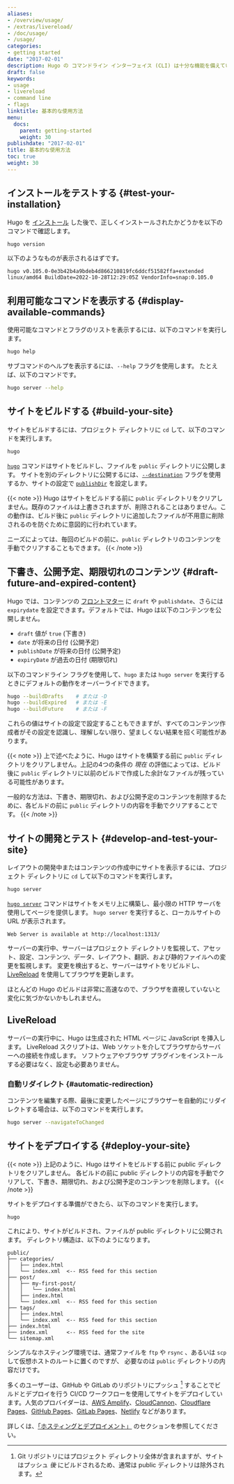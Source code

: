 ```yaml
---
aliases:
- /overview/usage/
- /extras/livereload/
- /doc/usage/
- /usage/
categories:
- getting started
date: "2017-02-01"
description: Hugo の コマンドライン インターフェイス (CLI) は十分な機能を備えていますが、コマンドラインでの操作経験がほとんどない人でも簡単に使用できます。
draft: false
keywords:
- usage
- livereload
- command line
- flags
linktitle: 基本的な使用方法
menu:
  docs:
    parent: getting-started
    weight: 30
publishdate: "2017-02-01"
title: 基本的な使用方法
toc: true
weight: 30
---
```


## インストールをテストする {#test-your-installation}

Hugo を [インストール][installing] した後で、正しくインストールされたかどうかを以下のコマンドで確認します。

```bash
hugo version
```

以下のようなものが表示されるはずです。

```text
hugo v0.105.0-0e3b42b4a9bdeb4d866210819fc6ddcf51582ffa+extended linux/amd64 BuildDate=2022-10-28T12:29:05Z VendorInfo=snap:0.105.0
```

## 利用可能なコマンドを表示する {#display-available-commands}

使用可能なコマンドとフラグのリストを表示するには、以下のコマンドを実行します。

```bash
hugo help
```

サブコマンドのヘルプを表示するには、`--help` フラグを使用します。 たとえば、以下のコマンドです。

```bash
hugo server --help
```

## サイトをビルドする {#build-your-site}

サイトをビルドするには、プロジェクト ディレクトリに `cd` して、以下のコマンドを実行します。

```bash
hugo
```

[`hugo`] コマンドはサイトをビルドし、ファイルを `public` ディレクトリに公開します。 サイトを別のディレクトリに公開するには、[`--destination`] フラグを使用するか、サイトの設定で [`publishDir`] を設定します。

{{< note >}}
Hugo はサイトをビルドする前に `public` ディレクトリをクリアしません。既存のファイルは上書きされますが、削除されることはありません。この動作は、ビルド後に `public` ディレクトリに追加したファイルが不用意に削除されるのを防ぐために意図的に行われています。

ニーズによっては、毎回のビルドの前に、`public` ディレクトリのコンテンツを手動でクリアすることもできます。
{{< /note >}}

## 下書き、公開予定、期限切れのコンテンツ {#draft-future-and-expired-content}

Hugo では、コンテンツの [フロントマター][front matter] に `draft` や `publishdate`、さらには `expirydate` を設定できます。デフォルトでは、Hugo は以下のコンテンツを公開しません。


- `draft` 値が `true` (下書き)
- `date` が将来の日付 (公開予定)
- `publishDate` が将来の日付 (公開予定)
- `expiryDate` が過去の日付 (期限切れ)

以下のコマンドライン フラグを使用して、`hugo` または `hugo server` を実行するときにデフォルトの動作をオーバーライドできます。

```bash
hugo --buildDrafts    # または -D
hugo --buildExpired   # または -E
hugo --buildFuture    # または -F
```

これらの値はサイトの設定で設定することもできますが、すべてのコンテンツ作成者がその設定を認識し、理解しない限り、望ましくない結果を招く可能性があります。

{{< note >}}
上で述べたように、Hugo はサイトを構築する前に `public` ディレクトリをクリアしません。上記の4つの条件の _現在_ の評価によっては、ビルド後に `public` ディレクトリに以前のビルドで作成した余計なファイルが残っている可能性があります。

一般的な方法は、下書き、期限切れ、および公開予定のコンテンツを削除するために、各ビルドの前に `public` ディレクトリの内容を手動でクリアすることです。
{{< /note >}}

## サイトの開発とテスト {#develop-and-test-your-site}

レイアウトの開発中またはコンテンツの作成中にサイトを表示するには、プロジェクト ディレクトリに `cd` して以下のコマンドを実行します。

```bash
hugo server
```

[`hugo server`] コマンドはサイトをメモリ上に構築し、最小限の HTTP サーバを使用してページを提供します。 `hugo server` を実行すると、ローカルサイトの URL が表示されます。

```text
Web Server is available at http://localhost:1313/ 
```

サーバーの実行中、サーバーはプロジェクト ディレクトリを監視して、アセット、設定、コンテンツ、データ、レイアウト、翻訳、および静的ファイルへの変更を監視します。 変更を検出すると、サーバーはサイトをリビルドし、[LiveReload] を使用してブラウザを更新します。

ほとんどの Hugo のビルドは非常に高速なので、ブラウザを直視していないと変化に気づかないかもしれません。

## LiveReload

サーバーの実行中に、Hugo は生成された HTML ページに JavaScript を挿入します。 LiveReload スクリプトは、Web ソケットを介してブラウザからサーバーへの接続を作成します。 ソフトウェアやブラウザ プラグインをインストールする必要はなく、設定も必要ありません。

### 自動リダイレクト {#automatic-redirection}

コンテンツを編集する際、最後に変更したページにブラウザーを自動的にリダイレクトする場合は、以下のコマンドを実行します。

```bash
hugo server --navigateToChanged
```

## サイトをデプロイする {#deploy-your-site}

{{< note >}}
上記のように、Hugo はサイトをビルドする前に public ディレクトリをクリアしません。 各ビルドの前に public ディレクトリの内容を手動でクリアして、下書き、期限切れ、および公開予定のコンテンツを削除します。
{{< /note >}}

サイトをデプロイする準備ができたら、以下のコマンドを実行します。

```bash
hugo
```

これにより、サイトがビルドされ、ファイルが public ディレクトリに公開されます。 ディレクトリ構造は、以下のようになります。

```text
public/
├── categories/
│   ├── index.html
│   └── index.xml  <-- RSS feed for this section
├── post/
│   ├── my-first-post/
│   │   └── index.html
│   ├── index.html
│   └── index.xml  <-- RSS feed for this section
├── tags/
│   ├── index.html
│   └── index.xml  <-- RSS feed for this section
├── index.html
├── index.xml      <-- RSS feed for the site
└── sitemap.xml
```

シンプルなホスティング環境では、通常ファイルを `ftp` や `rsync` 、あるいは `scp` して仮想ホストのルートに置くのですが、 必要なのは `public` ディレクトリの内容だけです。

多くのユーザーは、GitHub や GitLab のリポジトリにプッシュ [^1] することでビルドとデプロイを行う CI/CD ワークフローを使用してサイトをデプロイしています。人気のプロバイダーは、[AWS Amplify]、[CloudCannon]、[Cloudflare Pages]、[GitHub Pages]、[GitLab Pages]、[Netlify] などがあります。

詳しくは、[「ホスティングとデプロイメント」][hosting and deployment] のセクションを参照してください。

[^1]: Git リポジトリにはプロジェクト ディレクトリ全体が含まれますが、サイトはプッシュ _後_ にビルドされるため、通常は public ディレクトリは除外されます。

[`--destination`]: /commands/hugo/#options
[`hugo server`]: /commands/hugo_server/
[`hugo`]: /commands/hugo/
[`publishDir`]: /getting-started/configuration/#publishdir
[AWS Amplify]: https://aws.amazon.com/amplify/
[CloudCannon]: https://cloudcannon.com/
[Cloudflare Pages]: https://pages.cloudflare.com/
[commands]: /commands/
[front matter]: /content-management/front-matter/
[GitHub Pages]: https://pages.github.com/
[GitLab Pages]: https://docs.gitlab.com/ee/user/project/pages/
[hosting and deployment]: /hosting-and-deployment/
[hosting]: /hosting-and-deployment/
[installing]: /installation/
[LiveReload]: https://github.com/livereload/livereload-js
[Netlify]: https://www.netlify.com/
